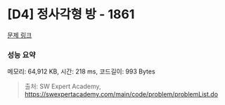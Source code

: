 # [D4] 정사각형 방 - 1861 

[문제 링크](https://swexpertacademy.com/main/code/problem/problemDetail.do?contestProbId=AV5LtJYKDzsDFAXc) 

### 성능 요약

메모리: 64,912 KB, 시간: 218 ms, 코드길이: 993 Bytes



> 출처: SW Expert Academy, https://swexpertacademy.com/main/code/problem/problemList.do